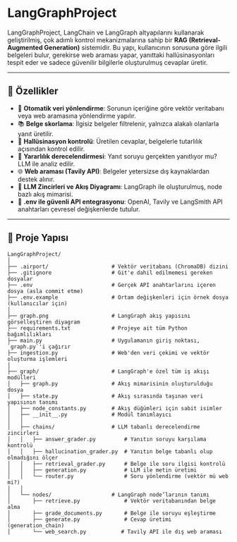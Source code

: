 # LangGraphProject

LangGraphProject, LangChain ve LangGraph altyapılarını kullanarak geliştirilmiş, çok adımlı kontrol mekanizmalarına sahip bir **RAG (Retrieval-Augmented Generation)** sistemidir. Bu yapı, kullanıcının sorusuna göre ilgili belgeleri bulur, gerekirse web araması yapar, yanıttaki hallüsinasyonları tespit eder ve sadece güvenilir bilgilerle oluşturulmuş cevaplar üretir.

---

## 🚀 Özellikler

- 🔎 **Otomatik veri yönlendirme**: Sorunun içeriğine göre vektör veritabanı veya web aramasına yönlendirme yapılır.
- 📚 **Belge skorlama**: İlgisiz belgeler filtrelenir, yalnızca alakalı olanlarla yanıt üretilir.
- 🧠 **Hallüsinasyon kontrolü**: Üretilen cevaplar, belgelerle tutarlılık açısından kontrol edilir.
- 💬 **Yararlılık derecelendirmesi**: Yanıt soruyu gerçekten yanıtlıyor mu? LLM ile analiz edilir.
- 🌐 **Web araması (Tavily API)**: Belgeler yetersizse dış kaynaklardan destek alınır.
- 🧰 **LLM Zincirleri ve Akış Diyagramı**: LangGraph ile oluşturulmuş, node bazlı akış mimarisi.
- 🔐 **.env ile güvenli API entegrasyonu**: OpenAI, Tavily ve LangSmith API anahtarları çevresel değişkenlerde tutulur.

---

## 📂 Proje Yapısı

```text
LangGraphProject/
│
├── .airport/                    # Vektör veritabanı (ChromaDB) dizini
├── .gitignore                   # Git'e dahil edilmemesi gereken dosyalar
├── .env                         # Gerçek API anahtarlarını içeren dosya (asla commit etme)
├── .env.example                 # Ortam değişkenleri için örnek dosya (kullanıcılar için)
│
├── graph.png                    # LangGraph akış yapısını görselleştiren diyagram
├── requirements.txt             # Projeye ait tüm Python bağımlılıkları
├── main.py                      # Uygulamanın giriş noktası, `graph.py`'i çağırır
├── ingestion.py                 # Web'den veri çekimi ve vektör oluşturma işlemleri
│
├── graph/                       # LangGraph'e özel tüm iş akışı modülleri
│   ├── graph.py                 # Akış mimarisinin oluşturulduğu dosya
│   ├── state.py                 # Akış sırasında taşınan veri yapısının tanımı
│   ├── node_constants.py        # Akış düğümleri için sabit isimler
│   ├── __init__.py              # Modül tanımlayıcı
│   │
│   ├── chains/                  # LLM tabanlı derecelendirme zincirleri
│   │   ├── answer_grader.py         # Yanıtın soruyu karşılama kontrolü
│   │   ├── hallucination_grader.py  # Yanıtın belge tabanlı olup olmadığını ölçer
│   │   ├── retrieval_grader.py      # Belge ile soru ilgisi kontrolü
│   │   ├── generation.py            # LLM ile metin üretimi
│   │   └── router.py                # Soru yönlendirme (vektör mü web mi?)
│   │
│   └── nodes/                   # LangGraph node’larının tanımı
│       ├── retrieve.py              # Vektör veritabanından belge alma
│       ├── grade_documents.py       # Belge ile soruyu eşleştirme
│       ├── generate.py              # Cevap üretimi (generation_chain)
│       └── web_search.py           # Tavily API ile dış web araması

